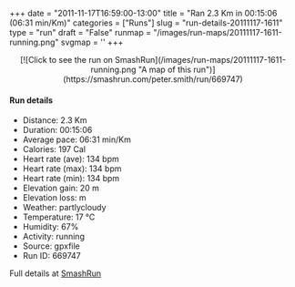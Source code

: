 +++
date = "2011-11-17T16:59:00-13:00"
title = "Ran 2.3 Km in 00:15:06 (06:31 min/Km)"
categories = ["Runs"]
slug = "run-details-20111117-1611"
type = "run"
draft = "False"
runmap = "/images/run-maps/20111117-1611-running.png"
svgmap = '<polyline points="31 100, 33 99, 33 98, 34 97, 35 96, 36 95, 36 93, 36 93, 37 90, 37 89, 38 88, 38 87, 39 84, 40 82, 41 81, 43 80, 43 78, 44 76, 44 75, 44 75, 44 74, 43 72, 43 70, 44 69, 46 68, 48 65, 51 61, 52 60, 52 59, 52 58, 53 56, 54 55, 54 53, 54 51, 53 51, 54 50, 54 48, 54 48, 54 47, 54 47, 55 47, 56 45, 55 44, 56 44, 58 42, 60 41, 62 41, 64 40, 65 39, 66 36, 66 34, 67 33, 65 32, 64 30, 64 29, 65 27, 65 27, 66 26, 66 26, 67 24, 68 21, 65 20, 62 19, 60 18, 56 17, 56 15, 57 14, 57 12, 54 10, 52 10, 49 10, 47 9, 47 8, 48 6, 47 4, 45 4, 41 3, 41 1, 41 1, 41 0, 40 0">'
+++



<!--more-->

<center>
[![Click to see the run on SmashRun](/images/run-maps/20111117-1611-running.png "A map of this run")](https://smashrun.com/peter.smith/run/669747)
</center>

#### Run details

* Distance: 2.3 Km
* Duration: 00:15:06
* Average pace: 06:31 min/Km
* Calories: 197 Cal
* Heart rate (ave): 134 bpm
* Heart rate (max): 134 bpm
* Heart rate (min): 134 bpm
* Elevation gain: 20 m
* Elevation loss:  m
* Weather: partlycloudy
* Temperature: 17 &deg;C
* Humidity: 67%
* Activity: running
* Source: gpxfile
* Run ID: 669747

Full details at [SmashRun](https://smashrun.com/peter.smith/run/669747)
